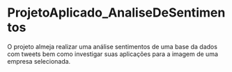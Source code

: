 # ProjetoAplicado_AnaliseDeSentimentos
O projeto almeja realizar uma análise sentimentos de uma base da dados com tweets bem como investigar suas aplicações para a imagem de uma empresa selecionada.
